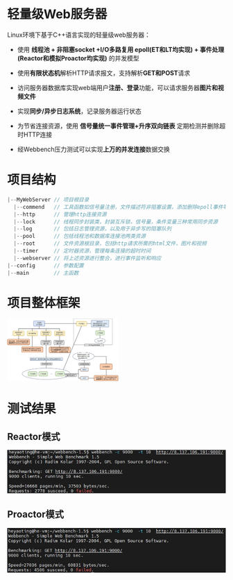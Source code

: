 # 轻量级Web服务器

Linux环境下基于C++语言实现的轻量级web服务器：

- 使用 **线程池 + 非阻塞socket +I/O多路复用 epoll(ET和LT均实现) + 事件处理(Reactor和模拟Proactor均实现)** 的并发模型

- 使用**有限状态机**解析HTTP请求报文，支持解析**GET和POST**请求

- 访问服务器数据库实现web端用户**注册、登录**功能，可以请求服务器**图片和视频文件**

- 实现**同步/异步日志系统**，记录服务器运行状态

- 为节省连接资源，使用 **信号量统一事件管理+升序双向链表** 定期检测并删除超时HTTP连接

- 经Webbench压力测试可以实现**上万的并发连接**数据交换

  

# 项目结构

```c++
|--MyWebServer // 项目根目录
  |--commend   // 工具函数如信号量注册，文件描述符非阻塞设置，添加删除epoll事件等...
  |--http	   // 管理http连接资源
  |--lock      // 线程同步封装类，封装互斥锁，信号量，条件变量三种常用同步资源
  |--log       // 包括日志管理资源，以及用于异步写的阻塞队列
  |--pool      // 包括线程池和数据库连接池两类资源
  |--root	   // 文件资源根目录，包括http请求所需的html文件，图片和视频
  |--timer     // 定时器资源，管理每条连接的超时时间
  |--webserver // 将上述资源进行整合，进行事件监听和响应
|--config      // 参数配置
|--main		   // 主函数
```

# 项目整体框架

<img src=".\root\frame.jpg" style="zoom: 25%;" />

# 测试结果

## Reactor模式
<img src=".\root\Reactor.jpg" style="zoom: 100%;" />

## Proactor模式

<img src=".\root\Proactor.jpg" style="zoom: 100%;" />